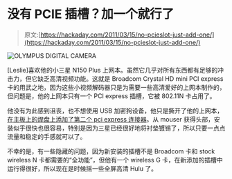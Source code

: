 # 没有 PCIE 插槽？加一个就行了

> 原文:[https://hackaday.com/2011/03/15/no-pcieslot-just-add-one/](https://hackaday.com/2011/03/15/no-pcieslot-just-add-one/)

![](../Images/edaa574214464f6ed31e352e26eaf819.png "OLYMPUS DIGITAL CAMERA")

[Leslie]喜欢他的小三星 N150 Plus 上网本。虽然它几乎对所有东西都有足够的冲击力，但它缺乏高清视频功能。这就是 Broadcom Crystal HD mini PCI express 卡的用武之地，因为这些小视频解码器只是为需要一些高清爱好的上网本制作的，但问题是，他的上网本只有一个 PCI express 插槽，它被 802.11N 卡占用了。

他没有为此感到沮丧，也不想使用 USB 加密狗设备，他只是撕开了他的上网本，[在主板上的焊盘上添加了第二个 pci express 连接器](http://www.lgutschow.com/samsung-n150-plus-broadcom-crystal-hd-hack)。从 mouser 获得头部，安装似乎很快也很容易，特别是因为三星已经很好地将衬垫镀锡了，所以只要一点点流量和稳定的手感就可以了。

不幸的是，有一些隐藏的问题，因为新安装的插槽不是 Broadcom 卡和 stock wireless N 卡都需要的“全功能”，但他有一个 wireless G 卡，在新添加的插槽中运行得很好，所以现在是时候摇一些全屏高清 Hulu 了。